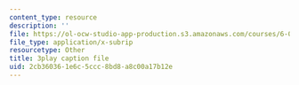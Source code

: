 ```yaml
---
content_type: resource
description: ''
file: https://ol-ocw-studio-app-production.s3.amazonaws.com/courses/6-004-computation-structures-spring-2017/2cb360361e6c5ccc8bd8a8c00a17b12e_5jZ8VZ6G2uY.vtt
file_type: application/x-subrip
resourcetype: Other
title: 3play caption file
uid: 2cb36036-1e6c-5ccc-8bd8-a8c00a17b12e
---
```

